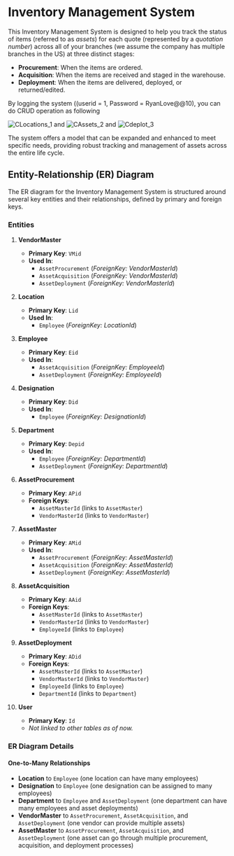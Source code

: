 

# Inventory Management System 

This Inventory Management System is designed to help you track the status of items (referred to as *assets*) for each quote (represented by a *quotation number*) across all of your branches (we assume the company has multiple branches in the US) at three distinct stages:

- **Procurement**: When the items are ordered.
- **Acquisition**: When the items are received and staged in the warehouse.
- **Deployment**: When the items are delivered, deployed, or returned/edited.


 By logging the system ((userid = 1, Password = RyanLove@@10), you can do CRUD operation as following

 
![CLocations_1](https://github.com/user-attachments/assets/e83727c5-240f-431c-8202-af480684f827)
 and 
![CAssets_2](https://github.com/user-attachments/assets/494d74a7-18d9-4765-b628-869c2f64a5c9)
and 
  ![Cdeplot_3](https://github.com/user-attachments/assets/16c4f985-03e5-44e9-8869-92215ba4c40a)


  
The system offers a model that can be expanded and enhanced to meet specific needs, providing robust tracking and management of assets across the entire life cycle.

## Entity-Relationship (ER) Diagram

The ER diagram for the Inventory Management System is structured around several key entities and their relationships, defined by primary and foreign keys.

### Entities

1. **VendorMaster**
   - **Primary Key**: `VMid`
   - **Used In**:
     - `AssetProcurement` (*ForeignKey: VendorMasterId*)
     - `AssetAcquisition` (*ForeignKey: VendorMasterId*)
     - `AssetDeployment` (*ForeignKey: VendorMasterId*)

2. **Location**
   - **Primary Key**: `Lid`
   - **Used In**:
     - `Employee` (*ForeignKey: LocationId*)

3. **Employee**
   - **Primary Key**: `Eid`
   - **Used In**:
     - `AssetAcquisition` (*ForeignKey: EmployeeId*)
     - `AssetDeployment` (*ForeignKey: EmployeeId*)

4. **Designation**
   - **Primary Key**: `Did`
   - **Used In**:
     - `Employee` (*ForeignKey: DesignationId*)

5. **Department**
   - **Primary Key**: `Depid`
   - **Used In**:
     - `Employee` (*ForeignKey: DepartmentId*)
     - `AssetDeployment` (*ForeignKey: DepartmentId*)

6. **AssetProcurement**
   - **Primary Key**: `APid`
   - **Foreign Keys**:
     - `AssetMasterId` (links to `AssetMaster`)
     - `VendorMasterId` (links to `VendorMaster`)

7. **AssetMaster**
   - **Primary Key**: `AMid`
   - **Used In**:
     - `AssetProcurement` (*ForeignKey: AssetMasterId*)
     - `AssetAcquisition` (*ForeignKey: AssetMasterId*)
     - `AssetDeployment` (*ForeignKey: AssetMasterId*)

8. **AssetAcquisition**
   - **Primary Key**: `AAid`
   - **Foreign Keys**:
     - `AssetMasterId` (links to `AssetMaster`)
     - `VendorMasterId` (links to `VendorMaster`)
     - `EmployeeId` (links to `Employee`)

9. **AssetDeployment**
   - **Primary Key**: `ADid`
   - **Foreign Keys**:
     - `AssetMasterId` (links to `AssetMaster`)
     - `VendorMasterId` (links to `VendorMaster`)
     - `EmployeeId` (links to `Employee`)
     - `DepartmentId` (links to `Department`)

10. **User**
    - **Primary Key**: `Id`
    - *Not linked to other tables as of now.*

### ER Diagram Details

#### One-to-Many Relationships

- **Location** to `Employee` (one location can have many employees)
- **Designation** to `Employee` (one designation can be assigned to many employees)
- **Department** to `Employee` and `AssetDeployment` (one department can have many employees and asset deployments)
- **VendorMaster** to `AssetProcurement`, `AssetAcquisition`, and `AssetDeployment` (one vendor can provide multiple assets)
- **AssetMaster** to `AssetProcurement`, `AssetAcquisition`, and `AssetDeployment` (one asset can go through multiple procurement, acquisition, and deployment processes)


